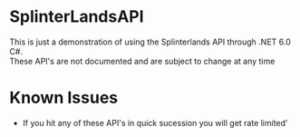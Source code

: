 # SplinterLandsAPI

This is just a demonstration of using the Splinterlands API through .NET 6.0 C#.  
These API's are not documented and are subject to change at any time

# Known Issues
- If you hit any of these API's in quick sucession you will get rate limited'
